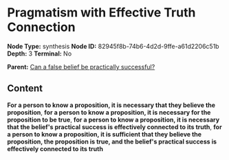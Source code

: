 # Pragmatism with Effective Truth Connection

**Node Type:** synthesis
**Node ID:** 82945f8b-74b6-4d2d-9ffe-a61d2206c51b
**Depth:** 3
**Terminal:** No

**Parent:** [Can a false belief be practically successful?](can-a-false-belief-be-practically-successful.md)

## Content

**For a person to know a proposition, it is necessary that they believe the proposition**, **for a person to know a proposition, it is necessary for the proposition to be true**, **for a person to know a proposition, it is necessary that the belief's practical success is effectively connected to its truth**, **for a person to know a proposition, it is sufficient that they believe the proposition, the proposition is true, and the belief's practical success is effectively connected to its truth**
